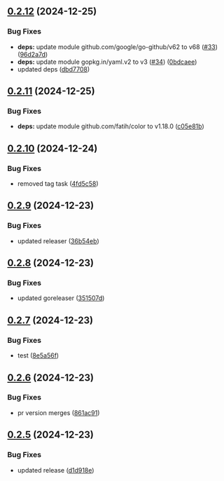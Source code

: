 ## [0.2.12](https://github.com/stuttgart-things/kaeffken/compare/v0.2.11...v0.2.12) (2024-12-25)


### Bug Fixes

* **deps:** update module github.com/google/go-github/v62 to v68 ([#33](https://github.com/stuttgart-things/kaeffken/issues/33)) ([96d2a7d](https://github.com/stuttgart-things/kaeffken/commit/96d2a7d464e457bc15eee8f0c2b38585b200a971))
* **deps:** update module gopkg.in/yaml.v2 to v3 ([#34](https://github.com/stuttgart-things/kaeffken/issues/34)) ([0bdcaee](https://github.com/stuttgart-things/kaeffken/commit/0bdcaee2a4319b9113fa463fa2847144bae9fc2e))
* updated deps ([dbd7708](https://github.com/stuttgart-things/kaeffken/commit/dbd770811017f240887a6f6685e5f1fc316da0f7))

## [0.2.11](https://github.com/stuttgart-things/kaeffken/compare/v0.2.10...v0.2.11) (2024-12-25)


### Bug Fixes

* **deps:** update module github.com/fatih/color to v1.18.0 ([c05e81b](https://github.com/stuttgart-things/kaeffken/commit/c05e81b1cfda53b3af32c9978ebdf4ac15c7eea5))

## [0.2.10](https://github.com/stuttgart-things/kaeffken/compare/v0.2.9...v0.2.10) (2024-12-24)


### Bug Fixes

* removed tag task ([4fd5c58](https://github.com/stuttgart-things/kaeffken/commit/4fd5c58b791e4861687b1db069952e7baca6f73f))

## [0.2.9](https://github.com/stuttgart-things/kaeffken/compare/v0.2.8...v0.2.9) (2024-12-23)


### Bug Fixes

* updated releaser ([36b54eb](https://github.com/stuttgart-things/kaeffken/commit/36b54ebd2c9a3f88081bdb47d59936769f8fac3d))

## [0.2.8](https://github.com/stuttgart-things/kaeffken/compare/v0.2.7...v0.2.8) (2024-12-23)


### Bug Fixes

* updated goreleaser ([351507d](https://github.com/stuttgart-things/kaeffken/commit/351507d895ed20d4beb44541ae84807c1838bb8a))

## [0.2.7](https://github.com/stuttgart-things/kaeffken/compare/v0.2.6...v0.2.7) (2024-12-23)


### Bug Fixes

* test ([8e5a56f](https://github.com/stuttgart-things/kaeffken/commit/8e5a56f750364b03680e5c57eef6cf797e72d358))

## [0.2.6](https://github.com/stuttgart-things/kaeffken/compare/v0.2.5...v0.2.6) (2024-12-23)


### Bug Fixes

* pr version merges ([861ac91](https://github.com/stuttgart-things/kaeffken/commit/861ac918244fddfaead3604abf04e7cfaba5813a))

## [0.2.5](https://github.com/stuttgart-things/kaeffken/compare/v0.2.4...v0.2.5) (2024-12-23)


### Bug Fixes

* updated release ([d1d918e](https://github.com/stuttgart-things/kaeffken/commit/d1d918e5d9a9b807ddb198dbd285d00e1e869c7a))
